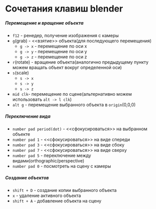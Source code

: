 # Сочетания клавиш blender

##### Перемещение и вращение объекта

- `f12` - ренедер, получение изображения с камеры
- `g`(grab) - <<взятие>> объекта(для последующего перемещения)
    - `g -> x` - перемещение по оси x
    - `g -> y` - перемещение по оси y
    - `g -> z` - перемещение по оси z
- `r`(rotate) - вращение объекта(аналогично предыдущему пункту можем вращать объект вокруг определенной оси)
- `s`(scale)
    - `s -> x`
    - `s -> y`
    - `s -> z`
- `mid clk`- перемещение по сцене(альтернативно можем использовать `alt -> l clk`)
- `alt g` - перемещение выбранного объекта в `origin`(0,0,0)


##### Переключение вида

- `number pad period(dot)` - <<сфокусироваться>> на выбранном объекте
- `number pad 1` - <<сфокусироваться>> на виде спереди
- `number pad 3` - <<сфокусироваться>> на виде сбоку
- `number pad 7` - <<сфокусироваться>> на виде сверху
- `number pad 5` - переключение между видами(orthographic/perspective)
- `number pad 0` - посмотреть на сцену с камеры

##### Создание объектов

- `shift + D` - создание копии выбранного объекта
- `x` - удаление активного объекта
- `shift + A` - добавление объекта на сцену